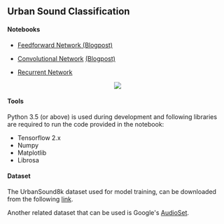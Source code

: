 ## Urban Sound Classification 

#### Notebooks

<ul>
<li>
<p><a href="https://github.com/aqibsaeed/Urban-Sound-Classification/blob/master/Urban%20Sound%20Classification%20using%20NN.ipynb">
Feedforward Network</a><a href="http://aqibsaeed.github.io/2016-09-03-urban-sound-classification-part-1/"> (Blogpost)</a></p>
</li>
<li>
<p><a href="https://github.com/aqibsaeed/Urban-Sound-Classification/blob/master/Urban%20Sound%20Classification%20using%20CNN.ipynb">Convolutional Network</a> <a href="http://aqibsaeed.github.io/2016-09-24-urban-sound-classification-part-2/"> (Blogpost)</a></p>
</li>
<li>
<p><a href="https://github.com/aqibsaeed/Urban-Sound-Classification/blob/master/Urban%20Sound%20Classification%20using%20RNN.ipynb">Recurrent Network</a></p>
</li>
</ul>

<p align="center"><img src="https://github.com/aqibsaeed/Urban-Sound-Classification/blob/master/urban-sound-spectrogram.png"/></p>

#### Tools

Python 3.5 (or above) is used during development and following libraries are required to run the code provided in the notebook:
* Tensorflow 2.x
* Numpy
* Matplotlib
* Librosa

#### Dataset

The UrbanSound8k dataset used for model training, can be downloaded from the following [link](https://serv.cusp.nyu.edu/projects/urbansounddataset/urbansound8k.html).

Another related dataset that can be used is Google's [AudioSet](https://research.google.com/audioset/).
